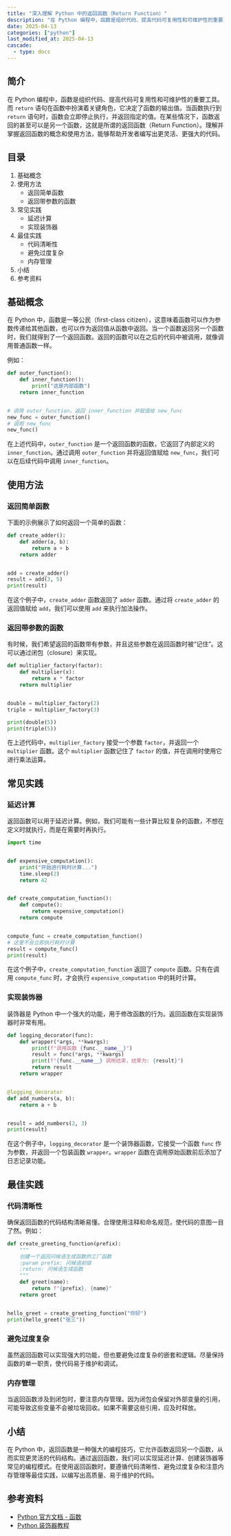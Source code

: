 ```yaml
---
title: "深入理解 Python 中的返回函数（Return Function）"
description: "在 Python 编程中，函数是组织代码、提高代码可复用性和可维护性的重要工具。而 `return` 语句在函数中扮演着关键角色，它决定了函数的输出值。当函数执行到 `return` 语句时，函数会立即停止执行，并返回指定的值。在某些情况下，函数返回的甚至可以是另一个函数，这就是所谓的返回函数（Return Function）。理解并掌握返回函数的概念和使用方法，能够帮助开发者编写出更灵活、更强大的代码。"
date: 2025-04-13
categories: ["python"]
last_modified_at: 2025-04-13
cascade:
  - type: docs
---
```



## 简介
在 Python 编程中，函数是组织代码、提高代码可复用性和可维护性的重要工具。而 `return` 语句在函数中扮演着关键角色，它决定了函数的输出值。当函数执行到 `return` 语句时，函数会立即停止执行，并返回指定的值。在某些情况下，函数返回的甚至可以是另一个函数，这就是所谓的返回函数（Return Function）。理解并掌握返回函数的概念和使用方法，能够帮助开发者编写出更灵活、更强大的代码。

<!-- more -->
## 目录
1. 基础概念
2. 使用方法
    - 返回简单函数
    - 返回带参数的函数
3. 常见实践
    - 延迟计算
    - 实现装饰器
4. 最佳实践
    - 代码清晰性
    - 避免过度复杂
    - 内存管理
5. 小结
6. 参考资料

## 基础概念
在 Python 中，函数是一等公民（first-class citizen），这意味着函数可以作为参数传递给其他函数，也可以作为返回值从函数中返回。当一个函数返回另一个函数时，我们就得到了一个返回函数。返回的函数可以在之后的代码中被调用，就像调用普通函数一样。

例如：
```python
def outer_function():
    def inner_function():
        print("这是内部函数")
    return inner_function


# 调用 outer_function，返回 inner_function 并赋值给 new_func
new_func = outer_function()
# 调用 new_func
new_func()  
```
在上述代码中，`outer_function` 是一个返回函数的函数，它返回了内部定义的 `inner_function`。通过调用 `outer_function` 并将返回值赋给 `new_func`，我们可以在后续代码中调用 `inner_function`。

## 使用方法

### 返回简单函数
下面的示例展示了如何返回一个简单的函数：
```python
def create_adder():
    def adder(a, b):
        return a + b
    return adder


add = create_adder()
result = add(3, 5)
print(result)  
```
在这个例子中，`create_adder` 函数返回了 `adder` 函数。通过将 `create_adder` 的返回值赋给 `add`，我们可以使用 `add` 来执行加法操作。

### 返回带参数的函数
有时候，我们希望返回的函数带有参数，并且这些参数在返回函数时被“记住”。这可以通过闭包（closure）来实现。
```python
def multiplier_factory(factor):
    def multiplier(x):
        return x * factor
    return multiplier


double = multiplier_factory(2)
triple = multiplier_factory(3)

print(double(5))  
print(triple(5))  
```
在上述代码中，`multiplier_factory` 接受一个参数 `factor`，并返回一个 `multiplier` 函数。这个 `multiplier` 函数记住了 `factor` 的值，并在调用时使用它进行乘法运算。

## 常见实践

### 延迟计算
返回函数可以用于延迟计算。例如，我们可能有一些计算比较复杂的函数，不想在定义时就执行，而是在需要时再执行。
```python
import time


def expensive_computation():
    print("开始进行耗时计算...")
    time.sleep(2)
    return 42


def create_computation_function():
    def compute():
        return expensive_computation()
    return compute


compute_func = create_computation_function()
# 这里不会立即执行耗时计算
result = compute_func()  
print(result)  
```
在这个例子中，`create_computation_function` 返回了 `compute` 函数。只有在调用 `compute_func` 时，才会执行 `expensive_computation` 中的耗时计算。

### 实现装饰器
装饰器是 Python 中一个强大的功能，用于修改函数的行为。返回函数在实现装饰器时非常有用。
```python
def logging_decorator(func):
    def wrapper(*args, **kwargs):
        print(f"调用函数 {func.__name__}")
        result = func(*args, **kwargs)
        print(f"{func.__name__} 调用结束，结果为: {result}")
        return result
    return wrapper


@logging_decorator
def add_numbers(a, b):
    return a + b


result = add_numbers(2, 3)
print(result)  
```
在这个例子中，`logging_decorator` 是一个装饰器函数，它接受一个函数 `func` 作为参数，并返回一个包装函数 `wrapper`。`wrapper` 函数在调用原始函数前后添加了日志记录功能。

## 最佳实践

### 代码清晰性
确保返回函数的代码结构清晰易懂。合理使用注释和命名规范，使代码的意图一目了然。例如：
```python
def create_greeting_function(prefix):
    """
    创建一个返回问候语生成函数的工厂函数
    :param prefix: 问候语前缀
    :return: 问候语生成函数
    """
    def greet(name):
        return f"{prefix}, {name}"
    return greet


hello_greet = create_greeting_function("你好")
print(hello_greet("张三"))  
```

### 避免过度复杂
虽然返回函数可以实现强大的功能，但也要避免过度复杂的嵌套和逻辑。尽量保持函数的单一职责，使代码易于维护和调试。

### 内存管理
当返回函数涉及到闭包时，要注意内存管理。因为闭包会保留对外部变量的引用，可能导致这些变量不会被垃圾回收。如果不需要这些引用，应及时释放。

## 小结
在 Python 中，返回函数是一种强大的编程技巧，它允许函数返回另一个函数，从而实现更灵活的代码结构。通过返回函数，我们可以实现延迟计算、创建装饰器等常见的编程模式。在使用返回函数时，要遵循代码清晰性、避免过度复杂和注意内存管理等最佳实践，以编写出高质量、易于维护的代码。

## 参考资料
- [Python 官方文档 - 函数](https://docs.python.org/3/tutorial/controlflow.html#defining-functions)
- [Python 装饰器教程](https://www.runoob.com/w3cnote/python-func-decorators.html)